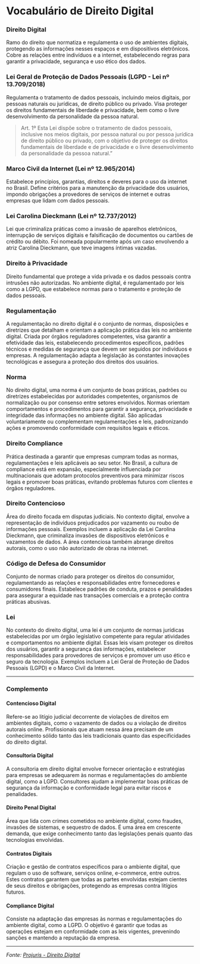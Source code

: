 # **Vocabulário de Direito Digital**

### Direito Digital
Ramo do direito que normatiza e regulamenta o uso de ambientes digitais, protegendo as informações nesses espaços e em dispositivos eletrônicos. Cobre as relações entre indivíduos e a internet, estabelecendo regras para garantir a privacidade, segurança e uso ético dos dados.

### Lei Geral de Proteção de Dados Pessoais (LGPD - Lei nº 13.709/2018)
Regulamenta o tratamento de dados pessoais, incluindo meios digitais, por pessoas naturais ou jurídicas, de direito público ou privado. Visa proteger os direitos fundamentais de liberdade e privacidade, bem como o livre desenvolvimento da personalidade da pessoa natural.

> Art. 1º Esta Lei dispõe sobre o tratamento de dados pessoais, inclusive nos meios digitais, por pessoa natural ou por pessoa jurídica de direito público ou privado, com o objetivo de proteger os direitos fundamentais de liberdade e de privacidade e o livre desenvolvimento da personalidade da pessoa natural.”

### Marco Civil da Internet (Lei nº 12.965/2014)
Estabelece princípios, garantias, direitos e deveres para o uso da internet no Brasil. Define critérios para a manutenção da privacidade dos usuários, impondo obrigações a provedores de serviços de internet e outras empresas que lidam com dados pessoais.

### Lei Carolina Dieckmann (Lei nº 12.737/2012)
Lei que criminaliza práticas como a invasão de aparelhos eletrônicos, interrupção de serviços digitais e falsificação de documentos ou cartões de crédito ou débito. Foi nomeada popularmente após um caso envolvendo a atriz Carolina Dieckmann, que teve imagens íntimas vazadas.

### Direito à Privacidade
Direito fundamental que protege a vida privada e os dados pessoais contra intrusões não autorizadas. No ambiente digital, é regulamentado por leis como a LGPD, que estabelece normas para o tratamento e proteção de dados pessoais.

### Regulamentação
A regulamentação no direito digital é o conjunto de normas, disposições e diretrizes que detalham e orientam a aplicação prática das leis no ambiente digital. Criada por órgãos reguladores competentes, visa garantir a efetividade das leis, estabelecendo procedimentos específicos, padrões técnicos e medidas de segurança que devem ser seguidos por indivíduos e empresas. A regulamentação adapta a legislação às constantes inovações tecnológicas e assegura a proteção dos direitos dos usuários.

### Norma
No direito digital, uma norma é um conjunto de boas práticas, padrões ou diretrizes estabelecidas por autoridades competentes, organismos de normalização ou por consenso entre setores envolvidos. Normas orientam comportamentos e procedimentos para garantir a segurança, privacidade e integridade das informações no ambiente digital. São aplicadas voluntariamente ou complementam regulamentações e leis, padronizando ações e promovendo conformidade com requisitos legais e éticos.

### Direito Compliance
Prática destinada a garantir que empresas cumpram todas as normas, regulamentações e leis aplicáveis ao seu setor. No Brasil, a cultura de compliance está em expansão, especialmente influenciada por multinacionais que adotam protocolos preventivos para minimizar riscos legais e promover boas práticas, evitando problemas futuros com clientes e órgãos reguladores.

### Direito Contencioso
Área do direito focada em disputas judiciais. No contexto digital, envolve a representação de indivíduos prejudicados por vazamento ou roubo de informações pessoais. Exemplos incluem a aplicação da Lei Carolina Dieckmann, que criminaliza invasões de dispositivos eletrônicos e vazamentos de dados. A área contenciosa também abrange direitos autorais, como o uso não autorizado de obras na internet.

### Código de Defesa do Consumidor
Conjunto de normas criado para proteger os direitos do consumidor, regulamentando as relações e responsabilidades entre fornecedores e consumidores finais. Estabelece padrões de conduta, prazos e penalidades para assegurar a equidade nas transações comerciais e a proteção contra práticas abusivas.

### Lei
No contexto do direito digital, uma lei é um conjunto de normas jurídicas estabelecidas por um órgão legislativo competente para regular atividades e comportamentos no ambiente digital. Essas leis visam proteger os direitos dos usuários, garantir a segurança das informações, estabelecer responsabilidades para provedores de serviços e promover um uso ético e seguro da tecnologia. Exemplos incluem a Lei Geral de Proteção de Dados Pessoais (LGPD) e o Marco Civil da Internet.

---

### **Complemento**

#### Contencioso Digital
Refere-se ao litígio judicial decorrente de violações de direitos em ambientes digitais, como o vazamento de dados ou a violação de direitos autorais online. Profissionais que atuam nessa área precisam de um conhecimento sólido tanto das leis tradicionais quanto das especificidades do direito digital.

#### Consultoria Digital
A consultoria em direito digital envolve fornecer orientação e estratégias para empresas se adequarem às normas e regulamentações do ambiente digital, como a LGPD. Consultores ajudam a implementar boas práticas de segurança da informação e conformidade legal para evitar riscos e penalidades.

#### Direito Penal Digital
Área que lida com crimes cometidos no ambiente digital, como fraudes, invasões de sistemas, e sequestro de dados. É uma área em crescente demanda, que exige conhecimento tanto das legislações penais quanto das tecnologias envolvidas.

#### Contratos Digitais
Criação e gestão de contratos específicos para o ambiente digital, que regulam o uso de software, serviços online, e-commerce, entre outros. Estes contratos garantem que todas as partes envolvidas estejam cientes de seus direitos e obrigações, protegendo as empresas contra litígios futuros.

#### Compliance Digital
Consiste na adaptação das empresas às normas e regulamentações do ambiente digital, como a LGPD. O objetivo é garantir que todas as operações estejam em conformidade com as leis vigentes, prevenindo sanções e mantendo a reputação da empresa.

---

*Fonte: [Projuris - Direito Digital](https://www.projuris.com.br/blog/direito-digital/)*
